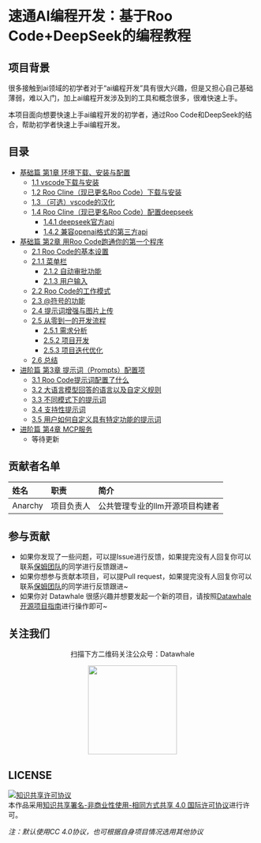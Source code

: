 # 速通AI编程开发：基于Roo Code+DeepSeek的编程教程

## 项目背景

很多接触到ai领域的初学者对于“ai编程开发”具有很大兴趣，但是又担心自己基础薄弱，难以入门，加上ai编程开发涉及到的工具和概念很多，很难快速上手。

本项目面向想要快速上手ai编程开发的初学者，通过Roo Code和DeepSeek的结合，帮助初学者快速上手ai编程开发。

## 目录
- [基础篇 第1章 环境下载、安装与配置](https://github.com/anarchysaiko/smart-dev/blob/main/docs/chapter1/chapter1.md)
  - [1.1 vscode下载与安装](https://github.com/anarchysaiko/smart-dev/blob/main/docs/chapter1/chapter1.md)
  - [1.2 Roo Cline（现已更名Roo Code）下载与安装](https://github.com/anarchysaiko/smart-dev/blob/main/docs/chapter1/chapter1.md)
  - [1.3 （可选）vscode的汉化](https://github.com/anarchysaiko/smart-dev/blob/main/docs/chapter1/chapter1.md)
  - [1.4 Roo Cline（现已更名Roo Code）配置deepseek](https://github.com/anarchysaiko/smart-dev/blob/main/docs/chapter1/chapter1.md)
    - [1.4.1 deepseek官方api](https://github.com/anarchysaiko/smart-dev/blob/main/docs/chapter1/chapter1.md)
    - [1.4.2 兼容openai格式的第三方api](https://github.com/anarchysaiko/smart-dev/blob/main/docs/chapter1/chapter1.md)
- [基础篇 第2章 用Roo Code跑通你的第一个程序](https://github.com/anarchysaiko/smart-dev/blob/main/docs/chapter2/chapter2.md)
  - [2.1 Roo Code的基本设置](https://github.com/anarchysaiko/smart-dev/blob/main/docs/chapter2/chapter2.md)
  - [2.1.1 菜单栏](https://github.com/anarchysaiko/smart-dev/blob/main/docs/chapter2/chapter2.md)
    - [2.1.2 自动审批功能](https://github.com/anarchysaiko/smart-dev/blob/main/docs/chapter2/chapter2.md)
    - [2.1.3 用户输入](https://github.com/anarchysaiko/smart-dev/blob/main/docs/chapter2/chapter2.md)
  - [2.2 Roo Code的工作模式](https://github.com/anarchysaiko/smart-dev/blob/main/docs/chapter2/chapter2.md)
  - [2.3 @符号的功能](https://github.com/anarchysaiko/smart-dev/blob/main/docs/chapter2/chapter2.md)
  - [2.4 提示词增强与图片上传](https://github.com/anarchysaiko/smart-dev/blob/main/docs/chapter2/chapter2.md)
  - [2.5 从零到一的开发流程](https://github.com/anarchysaiko/smart-dev/blob/main/docs/chapter2/chapter2.md)
    - [2.5.1 需求分析](https://github.com/anarchysaiko/smart-dev/blob/main/docs/chapter2/chapter2.md)
    - [2.5.2 项目开发](https://github.com/anarchysaiko/smart-dev/blob/main/docs/chapter2/chapter2.md)
    - [2.5.3 项目迭代优化](https://github.com/anarchysaiko/smart-dev/blob/main/docs/chapter2/chapter2.md)
  - [2.6 总结](https://github.com/anarchysaiko/smart-dev/blob/main/docs/chapter2/chapter2.md)
- [进阶篇 第3章 提示词（Prompts）配置项](https://github.com/anarchysaiko/smart-dev/blob/main/docs/chapter3/chapter3.md)
  - [3.1 Roo Code提示词配置了什么](https://github.com/anarchysaiko/smart-dev/blob/main/docs/chapter3/chapter3.md)
  - [3.2 大语言模型回答的语言以及自定义规则](https://github.com/anarchysaiko/smart-dev/blob/main/docs/chapter3/chapter3.md)
  - [3.3 不同模式下的提示词](https://github.com/anarchysaiko/smart-dev/blob/main/docs/chapter3/chapter3.md)
  - [3.4 支持性提示词](https://github.com/anarchysaiko/smart-dev/blob/main/docs/chapter3/chapter3.md)
  - [3.5 用户如何自定义具有特定功能的提示词](https://github.com/anarchysaiko/smart-dev/blob/main/docs/chapter3/chapter3.md)
- [进阶篇 第4章 MCP服务](https://github.com/anarchysaiko/smart-dev/blob/main/docs/chapter4/chapter4.md)
  - 等待更新

## 贡献者名单

| 姓名 | 职责 | 简介 |
| :----| :---- | :---- |
| Anarchy | 项目负责人 | 公共管理专业的llm开源项目构建者 |

## 参与贡献

- 如果你发现了一些问题，可以提Issue进行反馈，如果提完没有人回复你可以联系[保姆团队](https://github.com/datawhalechina/DOPMC/blob/main/OP.md)的同学进行反馈跟进~
- 如果你想参与贡献本项目，可以提Pull request，如果提完没有人回复你可以联系[保姆团队](https://github.com/datawhalechina/DOPMC/blob/main/OP.md)的同学进行反馈跟进~
- 如果你对 Datawhale 很感兴趣并想要发起一个新的项目，请按照[Datawhale开源项目指南](https://github.com/datawhalechina/DOPMC/blob/main/GUIDE.md)进行操作即可~

## 关注我们

<div align=center>
<p>扫描下方二维码关注公众号：Datawhale</p>
<img src="https://raw.githubusercontent.com/datawhalechina/pumpkin-book/master/res/qrcode.jpeg" width = "180" height = "180">
</div>

## LICENSE

<a rel="license" href="http://creativecommons.org/licenses/by-nc-sa/4.0/"><img alt="知识共享许可协议" style="border-width:0" src="https://img.shields.io/badge/license-CC%20BY--NC--SA%204.0-lightgrey" /></a><br />本作品采用<a rel="license" href="http://creativecommons.org/licenses/by-nc-sa/4.0/">知识共享署名-非商业性使用-相同方式共享 4.0 国际许可协议</a>进行许可。

*注：默认使用CC 4.0协议，也可根据自身项目情况选用其他协议*
